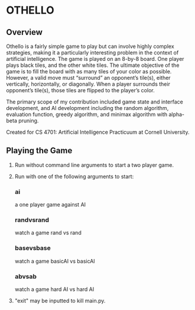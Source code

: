 # OTHELLO
## Overview
Othello is a fairly simple game to play but can involve highly complex strategies, making it a particularly interesting problem in the context of artificial intelligence. The game is played on an 8-by-8 board. One player plays black tiles, and the other white tiles. The ultimate objective of the game is to fill the board with as many tiles of your color as possible. However, a valid move must “surround” an opponent’s tile(s), either vertically, horizontally, or diagonally. When a player surrounds their opponent’s tile(s), those tiles are flipped to the player’s color.

The primary scope of my contribution included game state and interface development, and AI development including the random algorithm, 
evaluation function, greedy algorithm, and minimax algorithm with alpha-beta pruning.

Created for CS 4701: Artificial Intelligence Practicuum at Cornell University.


## Playing the Game
1. Run <python2 main.py> without command line arguments to start a two player game.

2. Run <python2 main.py> with one of the following arguments to start:

    ### ai
    a one player game against AI

    ### randvsrand
    watch a game rand vs rand

    ### basevsbase
    watch a game basicAI vs basicAI
    
    ### abvsab
    watch a game hard AI vs hard AI

3. "exit" may be inputted to kill main.py.
